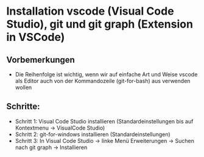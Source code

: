 # Installation vscode (Visual Code Studio), git und git graph (Extension in VSCode) 

## Vorbemerkungen 

  * Die Reihenfolge ist wichtig, wenn wir auf einfache Art und Weise vscode als Editor auch von der Kommandozeile (git-for-bash) aus verwenden wollen

## Schritte: 

  * Schritt 1: Visual Code Studio installieren (Standardeinstellungen bis auf Kontextmenu -> VisualCode Studio) 
  * Schritt 2: git-for-windows installieren (Standardeinstellungen) 
  * Schritt 3: In Visual Code Studio -> linke Menü Erweiterungen -> Suchen nach git graph -> Installieren 

